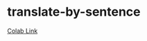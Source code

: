 # translate-by-sentence

[Colab Link](https://colab.research.google.com/drive/1J_nFOMPaAKx08p0a4uJNnhbfWiwCPHTs#scrollTo=JwWr9l9sVyQ4)
